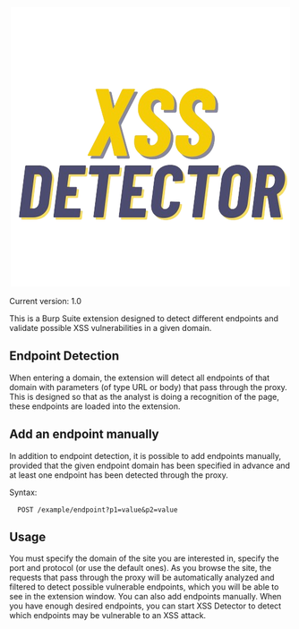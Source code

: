 <p align="center">
<img src="https://github.com/vkg-07/XSS-Detector/blob/main/files/XSS_Detector.png">
</p>
Current version: 1.0


This is a Burp Suite extension designed to detect different endpoints and validate possible XSS vulnerabilities in a given domain.

Endpoint Detection
------------------

When entering a domain, the extension will detect all endpoints of that domain with parameters (of type URL or body) that pass through the proxy. 
This is designed so that as the analyst is doing a recognition of the page, these endpoints are loaded into the extension.

Add an endpoint manually
------------------------

In addition to endpoint detection, it is possible to add endpoints manually, provided that the given endpoint domain has been specified in advance 
and at least one endpoint has been detected through the proxy.

Syntax: 

      POST /example/endpoint?p1=value&p2=value

Usage
-----
You must specify the domain of the site you are interested in, specify the port and protocol (or use the default ones).
As you browse the site, the requests that pass through the proxy will be automatically analyzed and filtered to detect possible vulnerable endpoints,
which you will be able to see in the extension window. You can also add endpoints manually.
When you have enough desired endpoints, you can start XSS Detector to detect which endpoints may be vulnerable to an XSS attack.
